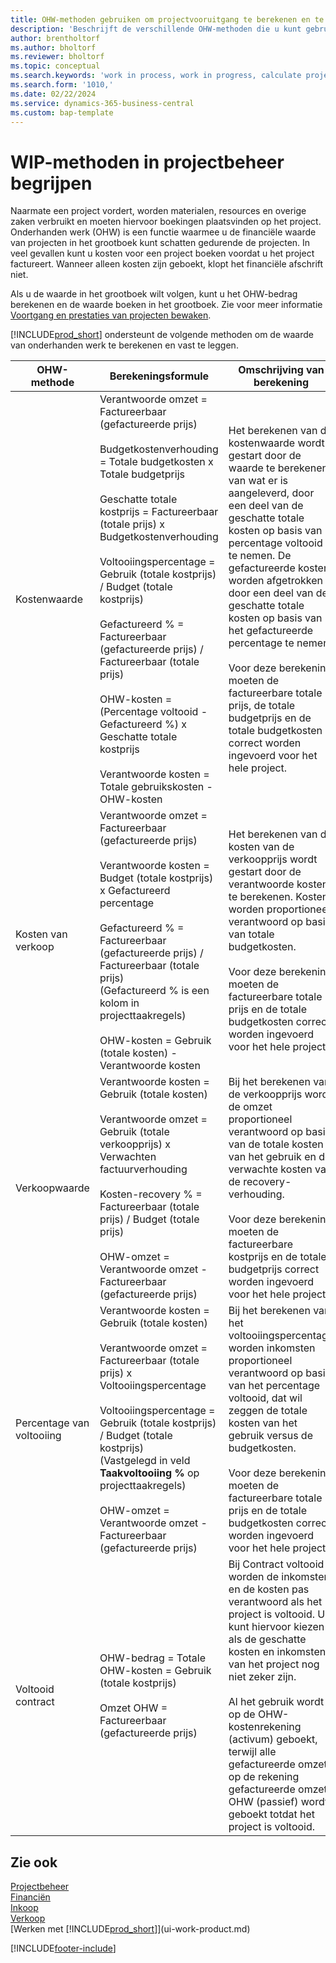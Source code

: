 ```yaml
---
title: OHW-methoden gebruiken om projectvooruitgang te berekenen en te registreren
description: 'Beschrijft de verschillende OHW-methoden die u kunt gebruiken om financiële gegevens voor lopende projecten te boeken, te controleren en te berekenen die bezig zijn.'
author: brentholtorf
ms.author: bholtorf
ms.reviewer: bholtorf
ms.topic: conceptual
ms.search.keywords: 'work in process, work in progress, calculate project WIP'
ms.search.form: '1010,'
ms.date: 02/22/2024
ms.service: dynamics-365-business-central
ms.custom: bap-template
---
```

# WIP-methoden in projectbeheer begrijpen

Naarmate een project vordert, worden materialen, resources en overige zaken verbruikt en moeten hiervoor boekingen plaatsvinden op het project. Onderhanden werk (OHW) is een functie waarmee u de financiële waarde van projecten in het grootboek kunt schatten gedurende de projecten. In veel gevallen kunt u kosten voor een project boeken voordat u het project factureert. Wanneer alleen kosten zijn geboekt, klopt het financiële afschrift niet.

Als u de waarde in het grootboek wilt volgen, kunt u het OHW-bedrag berekenen en de waarde boeken in het grootboek. Zie voor meer informatie [Voortgang en prestaties van projecten bewaken](projects-how-monitor-progress-performance.md).

[!INCLUDE[prod_short](includes/prod_short.md)] ondersteunt de volgende methoden om de waarde van onderhanden werk te berekenen en vast te leggen.

| OHW-methode | Berekeningsformule | Omschrijving van berekening |
| --- | --- | --- |
| Kostenwaarde |Verantwoorde omzet = Factureerbaar (gefactureerde prijs) <br /><br />Budgetkostenverhouding = Totale budgetkosten x Totale budgetprijs <br /><br />Geschatte totale kostprijs = Factureerbaar (totale prijs) x Budgetkostenverhouding <br /><br />Voltooiingspercentage = Gebruik (totale kostprijs) / Budget (totale kostprijs) <br /><br />Gefactureerd % = Factureerbaar (gefactureerde prijs) / Factureerbaar (totale prijs) <br /><br />OHW-kosten = (Percentage voltooid - Gefactureerd %) x Geschatte totale kostprijs <br /><br />Verantwoorde kosten = Totale gebruikskosten - OHW-kosten|Het berekenen van de kostenwaarde wordt gestart door de waarde te berekenen van wat er is aangeleverd, door een deel van de geschatte totale kosten op basis van percentage voltooid te nemen. De gefactureerde kosten worden afgetrokken door een deel van de geschatte totale kosten op basis van het gefactureerde percentage te nemen.<br /><br />Voor deze berekening moeten de factureerbare totale prijs, de totale budgetprijs en de totale budgetkosten correct worden ingevoerd voor het hele project. |
| Kosten van verkoop |Verantwoorde omzet = Factureerbaar (gefactureerde prijs)<br /><br /> Verantwoorde kosten = Budget (totale kostprijs) x Gefactureerd percentage<br /><br /> Gefactureerd % = Factureerbaar (gefactureerde prijs) / Factureerbaar (totale prijs)<br /> (Gefactureerd % is een kolom in projecttaakregels)<br /><br /> OHW-kosten = Gebruik (totale kosten) - Verantwoorde kosten |Het berekenen van de kosten van de verkoopprijs wordt gestart door de verantwoorde kosten te berekenen. Kosten worden proportioneel verantwoord op basis van totale budgetkosten.<br /><br /> Voor deze berekening moeten de factureerbare totale prijs en de totale budgetkosten correct worden ingevoerd voor het hele project. |
| Verkoopwaarde |Verantwoorde kosten = Gebruik (totale kosten)<br /><br /> Verantwoorde omzet = Gebruik (totale verkoopprijs) x Verwachten factuurverhouding<br /><br /> Kosten-recovery % = Factureerbaar (totale prijs) / Budget (totale prijs)<br /><br /> OHW-omzet = Verantwoorde omzet - Factureerbaar (gefactureerde prijs) |Bij het berekenen van de verkoopprijs wordt de omzet proportioneel verantwoord op basis van de totale kosten van het gebruik en de verwachte kosten van de recovery-verhouding.<br /><br /> Voor deze berekening moeten de factureerbare kostprijs en de totale budgetprijs correct worden ingevoerd voor het hele project. |
| Percentage van voltooiing |Verantwoorde kosten = Gebruik (totale kosten)<br /><br /> Verantwoorde omzet = Factureerbaar (totale prijs) x Voltooiingspercentage<br /><br /> Voltooiingspercentage = Gebruik (totale kostprijs) / Budget (totale kostprijs)<br /> (Vastgelegd in veld **Taakvoltooiing %** op projecttaakregels)<br /><br /> OHW-omzet = Verantwoorde omzet - Factureerbaar (gefactureerde prijs) |Bij het berekenen van het voltooiingspercentage worden inkomsten proportioneel verantwoord op basis van het percentage voltooid, dat wil zeggen de totale kosten van het gebruik versus de budgetkosten.<br /><br /> Voor deze berekening moeten de factureerbare totale prijs en de totale budgetkosten correct worden ingevoerd voor het hele project. |
| Voltooid contract |OHW-bedrag = Totale OHW-kosten = Gebruik (totale kostprijs)<br /><br /> Omzet OHW = Factureerbaar (gefactureerde prijs) |Bij Contract voltooid worden de inkomsten en de kosten pas verantwoord als het project is voltooid. U kunt hiervoor kiezen als de geschatte kosten en inkomsten van het project nog niet zeker zijn.<br /><br /> Al het gebruik wordt op de OHW-kostenrekening (activum) geboekt, terwijl alle gefactureerde omzet op de rekening gefactureerde omzet OHW (passief) wordt geboekt totdat het project is voltooid. |

## Zie ook

[Projectbeheer](projects-manage-projects.md)  
[Financiën](finance.md)  
[Inkoop](purchasing-manage-purchasing.md)  
[Verkoop](sales-manage-sales.md)  
[Werken met [!INCLUDE[prod_short](includes/prod_short.md)]](ui-work-product.md)  


[!INCLUDE[footer-include](includes/footer-banner.md)]

